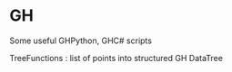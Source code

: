 # GH
Some useful GHPython, GHC# scripts


TreeFunctions : list of points into structured GH DataTree
